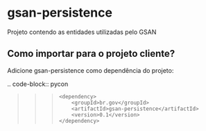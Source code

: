 gsan-persistence
==========

Projeto contendo as entidades utilizadas pelo GSAN

Como importar para o projeto cliente?
------------
Adicione gsan-persistence como dependência do projeto:

.. code-block:: pycon
>>>    	<dependency>
>>>		    <groupId>br.gov</groupId>
>>>		    <artifactId>gsan-persistence</artifactId>
>>>		    <version>0.1</version>    	
>>>    	</dependency>

